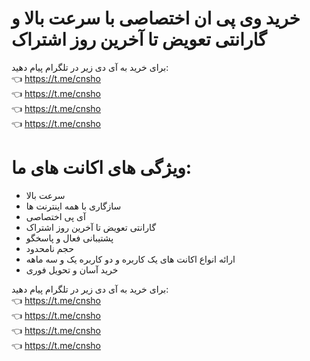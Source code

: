# خرید وی پی ان اختصاصی با سرعت بالا و گارانتی تعویض تا آخرین روز اشتراک
برای خرید به آی دی زیر در تلگرام پیام دهید:<br>
👈 https://t.me/cnsho<br>
👈 https://t.me/cnsho<br>
👈 https://t.me/cnsho<br>
👈 https://t.me/cnsho

# ویژگی های اکانت های ما:
- سرعت بالا
- سازگاری با همه اینترنت ها
- آی پی اختصاصی
- گارانتی تعویض تا آخرین روز اشتراک
- پشتیبانی فعال و پاسخگو
- حجم نامحدود
- ارائه انواع اکانت های یک کاربره و دو کاربره یک و سه ماهه
- خرید آسان و تحویل فوری


برای خرید به آی دی زیر در تلگرام پیام دهید:<br>
👈 https://t.me/cnsho<br>
👈 https://t.me/cnsho<br>
👈 https://t.me/cnsho<br>
👈 https://t.me/cnsho
